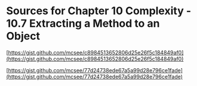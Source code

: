 # Sources for Chapter 10 Complexity - 10.7 Extracting a Method to an Object


[https://gist.github.com/mcsee/c8984513652806d25e26f5c184849af0](https://gist.github.com/mcsee/c8984513652806d25e26f5c184849af0)

[https://gist.github.com/mcsee/77d24738ede67a5a99d28e796ce1fade](https://gist.github.com/mcsee/77d24738ede67a5a99d28e796ce1fade)